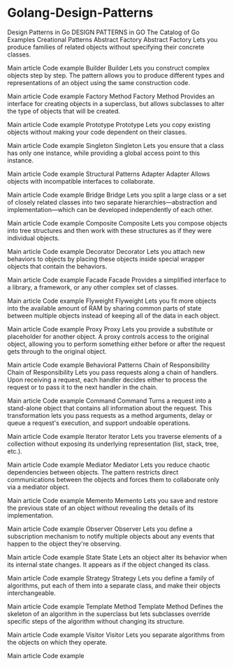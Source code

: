 # Golang-Design-Patterns
Design Patterns in Go
DESIGN PATTERNS in GO
The Catalog of Go Examples
Creational Patterns
Abstract Factory
Abstract Factory
Lets you produce families of related objects without specifying their concrete classes.

Main article
Code example
Builder
Builder
Lets you construct complex objects step by step. The pattern allows you to produce different types and representations of an object using the same construction code.

Main article
Code example
Factory Method
Factory Method
Provides an interface for creating objects in a superclass, but allows subclasses to alter the type of objects that will be created.

Main article
Code example
Prototype
Prototype
Lets you copy existing objects without making your code dependent on their classes.

Main article
Code example
Singleton
Singleton
Lets you ensure that a class has only one instance, while providing a global access point to this instance.

Main article
Code example
Structural Patterns
Adapter
Adapter
Allows objects with incompatible interfaces to collaborate.

Main article
Code example
Bridge
Bridge
Lets you split a large class or a set of closely related classes into two separate hierarchies—abstraction and implementation—which can be developed independently of each other.

Main article
Code example
Composite
Composite
Lets you compose objects into tree structures and then work with these structures as if they were individual objects.

Main article
Code example
Decorator
Decorator
Lets you attach new behaviors to objects by placing these objects inside special wrapper objects that contain the behaviors.

Main article
Code example
Facade
Facade
Provides a simplified interface to a library, a framework, or any other complex set of classes.

Main article
Code example
Flyweight
Flyweight
Lets you fit more objects into the available amount of RAM by sharing common parts of state between multiple objects instead of keeping all of the data in each object.

Main article
Code example
Proxy
Proxy
Lets you provide a substitute or placeholder for another object. A proxy controls access to the original object, allowing you to perform something either before or after the request gets through to the original object.

Main article
Code example
Behavioral Patterns
Chain of Responsibility
Chain of Responsibility
Lets you pass requests along a chain of handlers. Upon receiving a request, each handler decides either to process the request or to pass it to the next handler in the chain.

Main article
Code example
Command
Command
Turns a request into a stand-alone object that contains all information about the request. This transformation lets you pass requests as a method arguments, delay or queue a request's execution, and support undoable operations.

Main article
Code example
Iterator
Iterator
Lets you traverse elements of a collection without exposing its underlying representation (list, stack, tree, etc.).

Main article
Code example
Mediator
Mediator
Lets you reduce chaotic dependencies between objects. The pattern restricts direct communications between the objects and forces them to collaborate only via a mediator object.

Main article
Code example
Memento
Memento
Lets you save and restore the previous state of an object without revealing the details of its implementation.

Main article
Code example
Observer
Observer
Lets you define a subscription mechanism to notify multiple objects about any events that happen to the object they're observing.

Main article
Code example
State
State
Lets an object alter its behavior when its internal state changes. It appears as if the object changed its class.

Main article
Code example
Strategy
Strategy
Lets you define a family of algorithms, put each of them into a separate class, and make their objects interchangeable.

Main article
Code example
Template Method
Template Method
Defines the skeleton of an algorithm in the superclass but lets subclasses override specific steps of the algorithm without changing its structure.

Main article
Code example
Visitor
Visitor
Lets you separate algorithms from the objects on which they operate.

Main article
Code example